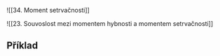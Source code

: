 ![[34. Moment setrvačnosti]]


![[23. Souvoslost mezi momentem hybnosti a momentem setrvačnosti]]

## Příklad